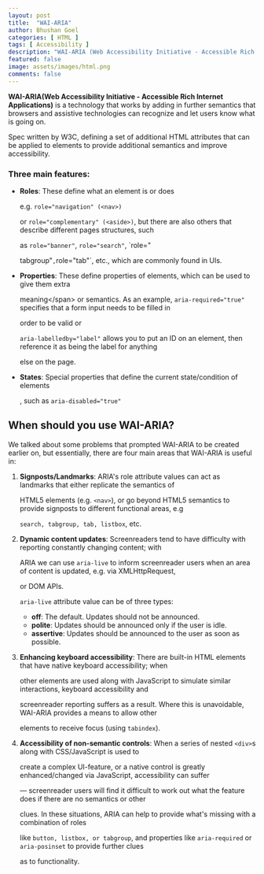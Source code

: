 ```yaml
---
layout: post
title:  "WAI-ARIA"
author: Bhushan Goel
categories: [ HTML ]
tags: [ Accessibility ]
description: "WAI-ARIA (Web Accessibility Initiative - Accessible Rich Internet Applications) is a specification written by the W3C"
featured: false
image: assets/images/html.png
comments: false
---
```


**WAI-ARIA\(Web Accessibility Initiative - Accessible Rich Internet Applications\)** is a technology that works by adding in further semantics that browsers and assistive technologies can recognize and let users know what is going on.

Spec written by W3C, defining a set of additional HTML attributes that can be applied to elements to provide additional semantics and improve accessibility.

### Three main features:

* **Roles**: These define what an element is or does

  e.g. `role="navigation" (<nav>)`

  or `role="complementary" (<aside>)`, but there are also others that describe different pages structures, such

  as `role="banner"`, `role="search"`, \`role="

  tabgroup"`,`role="tab"\`, etc., which are commonly found in UIs.

* **Properties**: These define properties of elements, which can be used to give them extra

  meaning&lt;/span&gt; or semantics. As an example, `aria-required="true"` specifies that a form input needs to be filled in

  order to be valid or

  `aria-labelledby="label"` allows you to put an ID on an element, then reference it as being the label for anything

  else on the page.

* **States**: Special properties that define the current state/condition of elements

  , such as `aria-disabled="true"`

## When should you use WAI-ARIA?

We talked about some problems that prompted WAI-ARIA to be created earlier on, but essentially, there are four main areas that WAI-ARIA is useful in:

1. **Signposts/Landmarks**: ARIA's role attribute values can act as landmarks that either replicate the semantics of

   HTML5 elements \(e.g. `<nav>`\), or go beyond HTML5 semantics to provide signposts to different functional areas, e.g

   `search, tabgroup, tab, listbox`, etc.

2. **Dynamic content updates**: Screenreaders tend to have difficulty with reporting constantly changing content; with

   ARIA we can use `aria-live` to inform screenreader users when an area of content is updated, e.g. via XMLHttpRequest,

   or DOM APIs.

   `aria-live` attribute value can be of three types:

   * **off**: The default. Updates should not be announced.
   * **polite**: Updates should be announced only if the user is idle.
   * **assertive**: Updates should be announced to the user as soon as possible.

3. **Enhancing keyboard accessibility**: There are built-in HTML elements that have native keyboard accessibility; when

   other elements are used along with JavaScript to simulate similar interactions, keyboard accessibility and

   screenreader reporting suffers as a result. Where this is unavoidable, WAI-ARIA provides a means to allow other

   elements to receive focus \(using `tabindex`\).

4. **Accessibility of non-semantic controls**: When a series of nested `<div>`s along with CSS/JavaScript is used to

   create a complex UI-feature, or a native control is greatly enhanced/changed via JavaScript, accessibility can suffer

   — screenreader users will find it difficult to work out what the feature does if there are no semantics or other

   clues. In these situations, ARIA can help to provide what's missing with a combination of roles

   like `button, listbox, or tabgroup`, and properties like `aria-required` or `aria-posinset` to provide further clues

   as to functionality.

